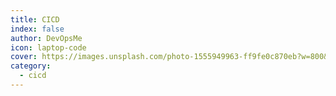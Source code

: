 ```yaml
---
title: CICD
index: false
author: DevOpsMe
icon: laptop-code
cover: https://images.unsplash.com/photo-1555949963-ff9fe0c870eb?w=800&auto=format&fit=crop&q=60&ixlib=rb-4.0.3&ixid=M3wxMjA3fDB8MHxzZWFyY2h8NHx8Y2klMjBjZHxlbnwwfHwwfHx8MA%3D%3D
category:
  - cicd
---
```


<Catalog />
